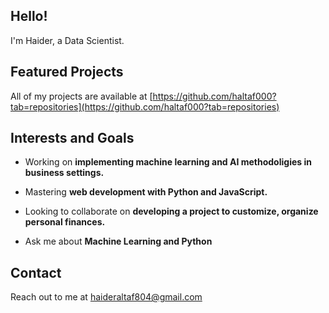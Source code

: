 <h2 align="left">Hello!</h2>

I'm Haider, a Data Scientist.

<h2 align="left">Featured Projects</h2>


All of my projects are available at [https://github.com/haltaf000?tab=repositories](https://github.com/haltaf000?tab=repositories)

<h2 align="left">Interests and Goals</h2>

- Working on **implementing machine learning and AI methodoligies in business settings.**

- Mastering **web development with Python and JavaScript.**

- Looking to collaborate on **developing a project to customize, organize personal finances.**

- Ask me about **Machine Learning and Python**

<h2 align="left">Contact</h2>

Reach out to me at haideraltaf804@gmail.com
